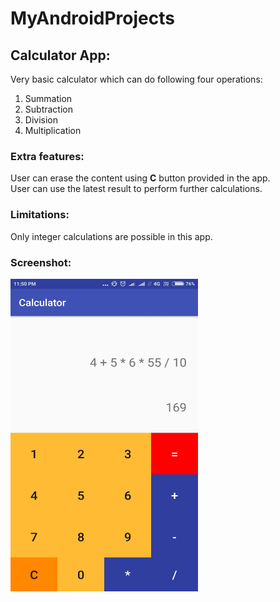 # MyAndroidProjects

## Calculator App:
Very basic calculator which can do following four operations:
<ol>
  <li>Summation</li>
  <li>Subtraction</li>
  <li>Division</li>
  <li>Multiplication</li>
</ol>

<h3> Extra features: </h3>
User can erase the content using <b>C</b> button provided in the app.<br>
User can use the latest result to perform further calculations.

<h3> Limitations: </h3>
Only integer calculations are possible in this app.

<h3> Screenshot: </h3>
<img src = "screenshots/calculator.jpeg" width="300px" height="500px">
